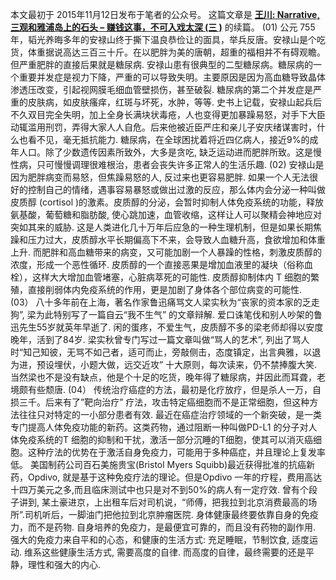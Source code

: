 本文最初于 2015年11月12日发布于笔者的公众号。
这篇文章是
**[王川: Narrative, 三观和雅浦岛上的石头 – 赚钱这事，不可入戏太深 (三 )](https://chuan.us/archives/<https:/chuan.us/archives/684>)**
的续篇。
(01)
公元 755 年，韬光养晦多年的安禄山终于撕下温良恭俭让的面具，举兵反唐。安禄山是个吃货，体重据说高达三百三十斤。在以肥胖为美的唐朝，超重的福相并不有碍观瞻。但严重肥胖的直接后果就是糖尿病.
安禄山患有很典型的二型糖尿病。糖尿病的一个重要并发症是视力下降，严重的可以导致失明。主要原因是因为高血糖导致晶体渗透压改变，引起视网膜毛细血管壁损伤，甚至破裂.
糖尿病的第二个并发症是严重的皮肤病，如皮肤瘙痒，红斑与坏死，水肿，等等.
史书上记载，安禄山起兵后不久双目完全失明，加上全身长满块状毒疮，人也变得更加暴躁易怒，对手下大臣动辄滥用刑罚，弄得大家人人自危。后来他被近臣严庄和亲儿子安庆绪谋害时，什么也看不见，毫无抵抗能力.
糖尿病，在全球困扰着将近四亿病人，接近9%的成年人口。除了少数遗传因素所致外，大多是贪吃, 缺乏运动进而肥胖所致。这是慢性病，只可慢慢调理很难根治，患者会丧失许多正常人的生活乐趣.
(02)
安禄山是因为肥胖病变而易怒，但焦躁易怒的人, 反过来也更容易肥胖.
如果一个人无法很好的控制自己的情绪，遇事容易暴怒或做出过激的反应，那么体内会分泌一种叫做皮质醇 (cortisol )的激素。皮质醇的分泌，会暂时抑制人体免疫系统的功能，释放氨基酸，葡萄糖和脂肪酸, 使心跳加速，血管收缩，这样让人可以聚精会神地应对突如其来的威胁.
这是人类进化几十万年后应急的一种生理机制，但是如果长期焦躁和压力过大，皮质醇水平长期偏高下不来，会导致人血糖升高，食欲增加和体重上升.
而肥胖和高血糖带来的病变，又可能加剧一个人暴躁的性格，刺激皮质醇的浓度，形成一个恶性循环.
皮质醇的一个直接恶果是增加血液里的凝块（俗称血栓），这样大大增加血管堵塞，心脏病萃死的可能性.
皮质醇抑制体内 T 细胞的繁殖，直接削弱体内免疫系统的作用，更是加剧了身体各个部位病变的可能性.
(03）
八十多年前在上海，著名作家鲁迅痛骂文人梁实秋为“丧家的资本家的乏走狗”, 梁为此特别写了一篇自云“我不生气” 的文章辩解.
爱口诛笔伐和别人吵架的鲁迅先生55岁就英年早逝了.
闲的蛋疼，不爱生气，皮质醇不多的梁老师却得以安度晚年，活到了84岁.
梁实秋曾专门写过一篇文章叫做“骂人的艺术”, 列出了骂人时“知己知彼，无骂不如己者，适可而止，旁敲侧击，态度镇定，出言典雅，以退为进，预设埋伏，小题大做，远交近攻” 十大原则，每次读来，仍不禁捧腹大笑.
当然梁也不是没有缺点，他是个十足的吃货，晚年得了糖尿病，并因此而耳聋，老境颇有些颓唐.
(04）
传统治疗癌症的方法，最初是化疗放疗，但是杀人一万，自损三千。后来有了”靶向治疗” 疗法，攻击特定癌细胞而不是正常细胞，但这种方法往往只对特定的一小部分患者有效.
最近在癌症治疗领域的一个新突破，是一类专门提高人体免疫功能的新药。这类药物，通过阻断一种叫做PD-L1 的分子对人体免疫系统的T 细胞的抑制和干扰，激活一部分沉睡的T细胞，使其可以消灭癌细胞。这种疗法的优势在于激活自身免疫力，可能用于多种癌症，并且理论上复发率低。
美国制药公司百石美施贵宝(Bristol Myers Squibb)最近获得批准的抗癌新药，Opdivo, 就是基于这种免疫疗法的理论。但是Opdivo 一年的疗程，费用高达十四万美元之多,而且临床测试中也只是对不到50%的病人有一定疗效.
曾有个段子讲到, 某土豪进京，上出租车后对司机说，“师傅，把我拉到北京消费最高的场所”.司机听后，一脚油门把他拉到北京肿瘤医院.
身体健康最终要依靠自身的免疫力，而不是药物.
自身培养的免疫力，是最便宜可靠的，而且没有药物的副作用.
强大的免疫力来自平和的心态，和健康的生活方式: 充足睡眠，节制饮食, 适度运动.
维系这些健康生活方式, 需要高度的自律.
而高度的自律，最终需要的还是平静，理性和强大的内心.
